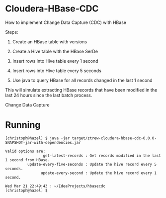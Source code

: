 # Cloudera-HBase-CDC
How to implement Change Data Capture (CDC) with HBase

Steps:

1. Create an HBase table with versions
1. Create a Hive table with the HBase SerDe

1. Insert rows into Hive table every 1 second
1. Insert rows into Hive table every 5 seconds

1. Use java to query HBase for all records changed in the last 1 second

This will simulate extracting HBase records that have been modified in the last 24 hours since the last batch process.

Change Data Capture

# Running

```
[christoph@hazel] $ java -jar target/ztrew-cloudera-hbase-cdc-0.0.0-SNAPSHOT-jar-with-dependencies.jar

Valid options are:
                 get-latest-records : Get records modified in the last 1 second from HBase.
          update-every-five-seconds : Update the hive record every 5 seconds.
                update-every-second : Update the hive record every 1 second.

Wed Mar 21 22:49:43 : ~/IdeaProjects/hbasecdc
[christoph@hazel] $
```
